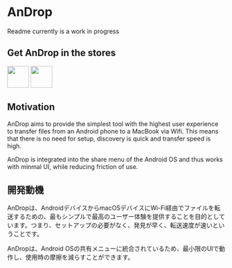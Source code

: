 # AnDrop

Readme currently is a work in progress


## Get AnDrop in the stores

[<img height="50" src="https://upload.wikimedia.org/wikipedia/commons/thumb/7/78/Google_Play_Store_badge_EN.svg/1200px-Google_Play_Store_badge_EN.svg.png">](https://play.google.com/store/apps/details?id=de.canyumusak.androiddrop&utm_source=github)
[<img height="50" src="https://upload.wikimedia.org/wikipedia/commons/thumb/3/3c/Download_on_the_App_Store_Badge.svg/640px-Download_on_the_App_Store_Badge.svg.png">](https://apps.apple.com/de/app/androp/id1452111498?l=en&mt=120)


## Motivation

AnDrop aims to provide the simplest tool with the highest user experience to transfer files from an Android phone to a MacBook via Wifi. This means that there is no need for setup, discovery is quick and transfer speed is high.

AnDrop is integrated into the share menu of the Android OS and thus works with minmal UI, while reducing friction of use.

## 開発動機

AnDropは、AndroidデバイスからmacOSデバイスにWi-Fi経由でファイルを転送するための、最もシンプルで最高のユーザー体験を提供することを目的としています。つまり、セットアップの必要がなく、発見が早く、転送速度が速いということです。

AnDropは、Android OSの共有メニューに統合されているため、最小限のUIで動作し、使用時の摩擦を減らすことができます。
